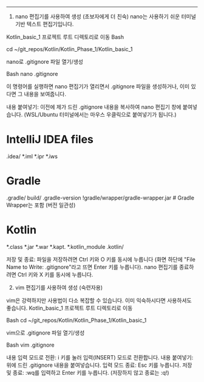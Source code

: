 ---

1. nano 편집기를 사용하여 생성 (초보자에게 더 친숙)
nano는 사용하기 쉬운 터미널 기반 텍스트 편집기입니다.

Kotlin_basic_1 프로젝트 루트 디렉토리로 이동
Bash

cd ~/git_repos/Kotlin/Kotlin_Phase_1/Kotlin_basic_1

nano로 .gitignore 파일 열기/생성

Bash
nano .gitignore

이 명령어를 실행하면 nano 편집기가 열리면서 .gitignore 파일을 생성하거나, 이미 있다면 그 내용을 보여줍니다.

내용 붙여넣기:
이전에 제가 드린 .gitignore 내용을 복사하여 nano 편집기 창에 붙여넣습니다. (WSL/Ubuntu 터미널에서는 마우스 우클릭으로 붙여넣기가 됩니다.)

# IntelliJ IDEA files
.idea/
*.iml
*.ipr
*.iws

# Gradle
.gradle/
build/
.gradle-version
!gradle/wrapper/gradle-wrapper.jar # Gradle Wrapper는 포함 (버전 일관성)

# Kotlin
*.class
*.jar
*.war
*.kapt.
*.kotlin_module
.kotlin/

저장 및 종료:
파일을 저장하려면 Ctrl 키와 O 키를 동시에 누릅니다 (화면 하단에 "File Name to Write: .gitignore"라고 뜨면 Enter 키를 누릅니다).
nano 편집기를 종료하려면 Ctrl 키와 X 키를 동시에 누릅니다.

2. vim 편집기를 사용하여 생성 (숙련자용)

vim은 강력하지만 사용법이 다소 복잡할 수 있습니다. 이미 익숙하시다면 사용하셔도 좋습니다.
Kotlin_basic_1 프로젝트 루트 디렉토리로 이동

Bash
cd ~/git_repos/Kotlin/Kotlin_Phase_1/Kotlin_basic_1

vim으로 .gitignore 파일 열기/생성

Bash
vim .gitignore

내용 입력 모드로 전환: i 키를 눌러 입력(INSERT) 모드로 전환합니다.
내용 붙여넣기: 위에 드린 .gitignore 내용을 붙여넣습니다.
입력 모드 종료: Esc 키를 누릅니다.
저장 및 종료: :wq를 입력하고 Enter 키를 누릅니다. (저장하지 않고 종료는 :q!)
